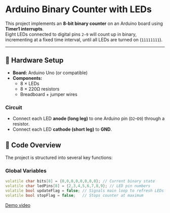 # Arduino Binary Counter with LEDs

This project implements an **8-bit binary counter** on an Arduino board using **Timer1 interrupts**.  
Eight LEDs connected to digital pins `2–9` will count up in binary, incrementing at a fixed time interval, until all LEDs are turned on (`11111111`).  

---

## 🔧 Hardware Setup

- **Board:** Arduino Uno (or compatible)
- **Components:**
  - 8 × LEDs
  - 8 × 220Ω resistors 
  - Breadboard + jumper wires

### Circuit
- Connect each LED **anode (long leg)** to one Arduino pin (`D2`–`D9`) through a resistor.
- Connect each LED **cathode (short leg)** to **GND**.

## 📜 Code Overview

The project is structured into several key functions:

### Global Variables
```cpp
volatile char bits[8] = {0,0,0,0,0,0,0,0}; // Current binary state
volatile char ledPins[8] = {2,3,4,5,6,7,8,9}; // LED pin numbers
volatile bool updateFlag = false; // Signals main loop to refresh LEDs
volatile bool stopFlag = false;   // Stops counter at maximum
```

[Demo video](Arduino_Binary_counter.mp4)


